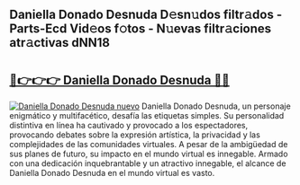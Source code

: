 ## Daniella Donado Desnuda D𝚎sn𝚞dos filtr𝚊dos - Parts-Ecd Vid𝚎os f𝚘tos - N𝚞evas filtr𝚊ciones atr𝚊ctivas dNN18

# <h2><a href="http://mbcmq7.tromn.icu/?c=Daniella+Donado+Desnuda">🔗👉👉👉 Daniella Donado Desnuda 🔗🔗</a></h2>

[![Daniella Donado Desnuda nuevo](https://i.imgur.com/pEAQMta.gif)](http://mbcmq7.tromn.icu/?c=Daniella+Donado+Desnuda)
Daniella Donado Desnuda, un personaje enigmático y multifacético, desafía las etiquetas simples. Su personalidad distintiva en línea ha cautivado y provocado a los espectadores, provocando debates sobre la expresión artística, la privacidad y las complejidades de las comunidades virtuales. A pesar de la ambigüedad de sus planes de futuro, su impacto en el mundo virtual es innegable. Armado con una dedicación inquebrantable y un atractivo innegable, el alcance de Daniella Donado Desnuda en el mundo virtual es vasto.
